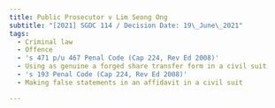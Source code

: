 ```yaml
---
title: Public Prosecutor v Lim Seong Ong
subtitle: "[2021] SGDC 114 / Decision Date: 19\_June\_2021"
tags:
  - Criminal law
  - Offence
  - 's 471 p/u 467 Penal Code (Cap 224, Rev Ed 2008)'
  - Using as genuine a forged share transfer form in a civil suit
  - 's 193 Penal Code (Cap 224, Rev Ed 2008)'
  - Making false statements in an affidavit in a civil suit

---
```

